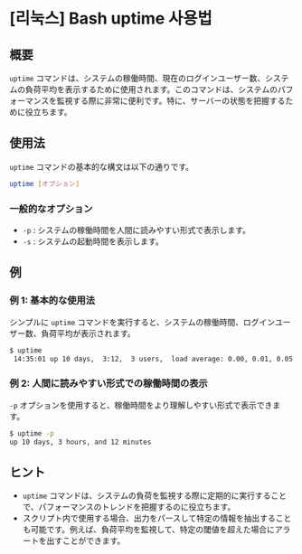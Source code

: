 # [리눅스] Bash uptime 사용법

## 概要
`uptime` コマンドは、システムの稼働時間、現在のログインユーザー数、システムの負荷平均を表示するために使用されます。このコマンドは、システムのパフォーマンスを監視する際に非常に便利です。特に、サーバーの状態を把握するために役立ちます。

## 使用法
`uptime` コマンドの基本的な構文は以下の通りです。

```bash
uptime [オプション]
```

### 一般的なオプション
- `-p` : システムの稼働時間を人間に読みやすい形式で表示します。
- `-s` : システムの起動時間を表示します。

## 例
### 例 1: 基本的な使用法
シンプルに `uptime` コマンドを実行すると、システムの稼働時間、ログインユーザー数、負荷平均が表示されます。

```bash
$ uptime
 14:35:01 up 10 days,  3:12,  3 users,  load average: 0.00, 0.01, 0.05
```

### 例 2: 人間に読みやすい形式での稼働時間の表示
`-p` オプションを使用すると、稼働時間をより理解しやすい形式で表示できます。

```bash
$ uptime -p
up 10 days, 3 hours, and 12 minutes
```

## ヒント
- `uptime` コマンドは、システムの負荷を監視する際に定期的に実行することで、パフォーマンスのトレンドを把握するのに役立ちます。
- スクリプト内で使用する場合、出力をパースして特定の情報を抽出することも可能です。例えば、負荷平均を監視して、特定の閾値を超えた場合にアラートを出すことができます。